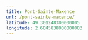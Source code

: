 ```yaml
---
title: Pont-Sainte-Maxence
url: /pont-sainte-maxence/
latitude: 49.301248300000005
longitude: 2.6045838000000003
---
```

